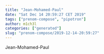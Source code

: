 ```yaml
---
title: "Jean-Mohamed-Paul"
date: "Sat Dec 14 20:59:27 CET 2019"
tags: ["prenom-compose", "pipotron"]
author: m1ch3l
categories: ["generated"]
slug: "prenom-compose/2019-12-14-20:59:27"
---
```


Jean-Mohamed-Paul
